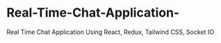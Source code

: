 # Real-Time-Chat-Application-
Real Time Chat Application Using React, Redux, Tailwind CSS, Socket IO
